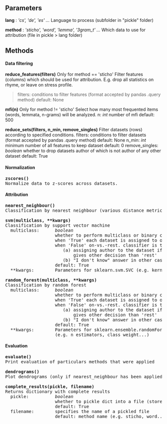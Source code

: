 

## Parameters

<b>lang</b> :      <i>'cs', 'de', 'es' ...</i> 
  Language to process (subfolder in "pickle" folder)  

<b>method</b> :     <i>'sticho', 'word', 'lemma', '3gram_t' ...</i>
  Which data to use for attribution (file in pickle > lang folder)

## Methods
#### Data filtering

<b>reduce_features(filters)</b>
Only for method == 'sticho'
Filter features (columns) which should be used for attribution. 
E.g. drop all statistics on rhyme, or leave on stress profile.
  >filters:     conditions to filter features (format accepted by pandas .query method)
               default: None    

<b>mfi(n)</b>
Only for method != 'sticho'
Select how many most frequented items (words, lemmata, n-grams) will be analyzed.
  n:           <i>int</i>
               number of mfi
               default: 500    

<b>reduce_sets(filters, n_min, remove_singles)</b>
Filter datasets (rows) according to specified conditions.
  filters:         conditions to filter datasets (format accepted by pandas .query method)
                   default: None
  n_min:           <i>int</i>
                   minimum number of all features to keep dataset
                   default: 0
  remove_singles:  <i>boolean</i>
                   whether to drop datasets author of which is not author of any other dataset
                   default: True


#### Normalization
<pre>
<b>zscores()</b>
Normalize data to z-scores across datasets.
</pre>

#### Attribution
<pre>
<b>nearest_neighbour()</b>
Classification by nearest neighbour (various distance metrics)

<b>svm(multiclass, **kwargs)</b>
Classification by support vector machine
  multiclass:      <i>boolean</i>
                   whether to perform multiclass or binary classification
                   when 'True' each dataset is assigned to one author
                   when 'False' on-vs.-rest. classifier is trained for every author resulting in:
                      (a) assigning author to the dataset if precisely one classifier 
                          gives other decision than 'rest'
                      (b) "I don't know" answer in other cases
                   default: True
  **kwargs:        Parameters for sklearn.svm.SVC (e.g. kernel, gamma...)
  
<b>random_forest(multiclass, **kwargs)</b>  
Classification by random forest
  multiclass:      <i>boolean</i>
                   whether to perform multiclass or binary classification
                   when 'True' each dataset is assigned to one author
                   when 'False' on-vs.-rest. classifier is trained for every author resulting in:
                      (a) assigning author to the dataset if precisely one classifier 
                          gives other decision than 'rest'
                      (b) "I don't know" answer in other cases
                   default: True
  **kwargs:        Parameters for sklearn.ensemble.randomForestClassifier 
                   (e.g. n_estimators, class_weight...)
</pre>

#### Evaluation
<pre>
<b>evaluate()</b>
Print evaluation of particulars methods that were applied

<b>dendrograms()</b>
Plot dendrograms (only if nearest_neighbour has been applied)

<b>complete_results(pickle, filename)</b>
Returns dictionary with complete results
  pickle:          <i>boolean</i>
                   whether to pickle dict into a file (stored in 'pickle' folder)
                   default: True
  filename:        specifies the name of a pickled file
                   default: method name (e.g. sticho, word...)
